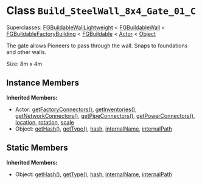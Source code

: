 # Class <code>Build_SteelWall_8x4_Gate_01_C</code>

Superclasses: <a href="FGBuildableWallLightweight.md">FGBuildableWallLightweight</a> < <a href="FGBuildableWall.md">FGBuildableWall</a> < <a href="FGBuildableFactoryBuilding.md">FGBuildableFactoryBuilding</a> < <a href="FGBuildable.md">FGBuildable</a> < <a href="Actor.md">Actor</a> < <a href="Object.md">Object</a>

The gate allows Pioneers to pass through the wall.
Snaps to foundations and other walls.

Size: 8m x 4m
## Instance Members
<b>Inherited Members:</b>
- Actor: <a href="Actor.md#user-content-get-factory-connectors">getFactoryConnectors()</a>, <a href="Actor.md#user-content-get-inventories">getInventories()</a>, <a href="Actor.md#user-content-get-network-connectors">getNetworkConnectors()</a>, <a href="Actor.md#user-content-get-pipe-connectors">getPipeConnectors()</a>, <a href="Actor.md#user-content-get-power-connectors">getPowerConnectors()</a>, <a href="Actor.md#user-content-location">location</a>, <a href="Actor.md#user-content-rotation">rotation</a>, <a href="Actor.md#user-content-scale">scale</a>
- Object: <a href="Object.md#user-content-get-hash">getHash()</a>, <a href="Object.md#user-content-get-type">getType()</a>, <a href="Object.md#user-content-hash">hash</a>, <a href="Object.md#user-content-internal-name">internalName</a>, <a href="Object.md#user-content-internal-path">internalPath</a>
## Static Members
<b>Inherited Members:</b>
- Object: <a href="Object.md#user-content-s-get-hash">getHash()</a>, <a href="Object.md#user-content-s-get-type">getType()</a>, <a href="Object.md#user-content-s-hash">hash</a>, <a href="Object.md#user-content-s-internal-name">internalName</a>, <a href="Object.md#user-content-s-internal-path">internalPath</a>